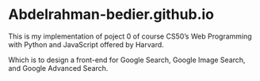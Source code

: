 # Abdelrahman-bedier.github.io

This is my implementation of poject 0 of course CS50’s Web Programming with Python and JavaScript offered by Harvard.  

Which is to design a front-end for Google Search, Google Image Search, and Google Advanced Search.
